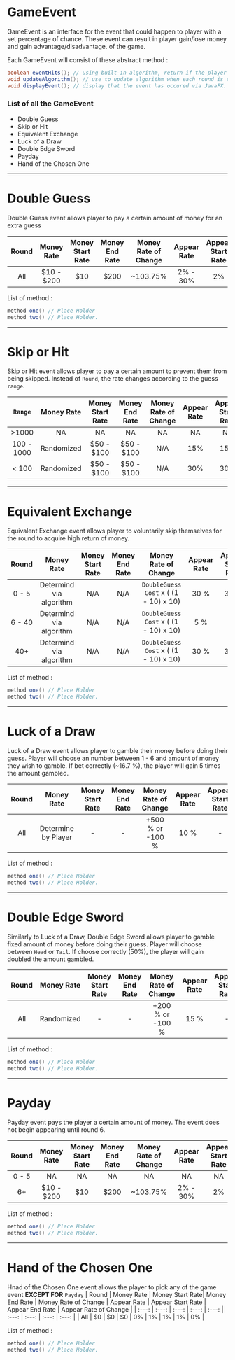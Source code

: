 # GameEvent

GameEvent is an interface for the event that could happen to player with a set percentage of chance. These event can result in player gain/lose money and gain advantage/disadvantage. of the game.

Each GameEvent will consist of these abstract method :

```java
boolean eventHits(); // using built-in algorithm, return if the player get the event.
void updateAlgorithm(); // use to update algorithm when each round is complete.
void displayEvent(); // display that the event has occured via JavaFX.
  ```

### List of all the GameEvent

  - Double Guess
  - Skip or Hit
  - Equivalent Exchange
  - Luck of a Draw
  - Double Edge Sword
  - Payday
  - Hand of the Chosen One
___

# Double Guess

Double Guess event allows player to pay a certain amount of money for an extra guess

| Round | Money Rate | Money Start Rate| Money End Rate | Money Rate of Change | Appear Rate | Appear Start Rate | Appear End Rate  | Appear Rate of Change |
| :---: | :---: | :---: | :---: | :---: | :---: | :---: | :---: | :---: |
| All | $10 - $200 | $10 | $200 | ~103.75% | 2% - 30% | 2% | 30% | 150% |

List of method :
```java
method one() // Place Holder
method two() // Place Holder.
```
___

# Skip or Hit

Skip or Hit event allows player to pay a certain amount to prevent them from being skipped. Instead of `Round`, the rate changes according to the guess `range`.

| `Range` | Money Rate | Money Start Rate| Money End Rate | Money Rate of Change | Appear Rate | Appear Start Rate | Appear End Rate  | Appear Rate of Change |
| :---: | :---: | :---: | :---: | :---: | :---: | :---: | :---: | :---: |
| >1000 | NA | NA | NA | NA | NA | NA | NA | NA |
| 100 - 1000 | Randomized | $50 - $100 | $50 - $100 | N/A | 15% | 15% | 15% | 0% |
| < 100 | Randomized | $50 - $100 | $50 - $100 | N/A | 30% | 30% | 30% | 0% |
___

# Equivalent Exchange

Equivalent Exchange event allows player to voluntarily skip themselves for the round to acquire high return of money.

| Round | Money Rate | Money Start Rate| Money End Rate | Money Rate of Change | Appear Rate | Appear Start Rate | Appear End Rate  | Appear Rate of Change |
| :---: | :---: | :---: | :---: | :---: | :---: | :---: | :---: | :---: |
| 0 - 5 | Determind via algorithm | N/A | N/A | `DoubleGuess Cost` x ( (1 - 10) x 10) | 30 % | 30 % | 30 % | 0 % |
| 6 - 40 | Determind via algorithm | N/A | N/A | `DoubleGuess Cost` x ( (1 - 10) x 10) | 5 % | - | - | 0 % |
| 40+ | Determind via algorithm | N/A | N/A | `DoubleGuess Cost` x ( (1 - 10) x 10) | 30 % | 30 % | 30 % | 0 % |

List of method :
```java
method one() // Place Holder
method two() // Place Holder.
```
___

# Luck of a Draw

Luck of a Draw event allows player to gamble their money before doing their guess. Player will choose an number between 1 - 6 and amount of money they wish to gamble. If bet correctly (~16.7 %), the player will gain 5 times the amount gambled.

| Round | Money Rate | Money Start Rate| Money End Rate | Money Rate of Change | Appear Rate | Appear Start Rate | Appear End Rate  | Appear Rate of Change |
| :---: | :---: | :---: | :---: | :---: | :---: | :---: | :---: | :---: |
| All | Determine by Player | - | - | +500 % or -100 % | 10 % | - | - | 0 % |

List of method :
```java
method one() // Place Holder
method two() // Place Holder.
```
___

# Double Edge Sword

Similarly to Luck of a Draw, Double Edge Sword allows player to gamble fixed amount of money before doing their guess. Player will choose between `Head` or `Tail`. If choose correctly (50%), the player will gain doubled the amount gambled.

| Round | Money Rate | Money Start Rate| Money End Rate | Money Rate of Change | Appear Rate | Appear Start Rate | Appear End Rate  | Appear Rate of Change |
| :---: | :---: | :---: | :---: | :---: | :---: | :---: | :---: | :---: |
| All | Randomized | - | - | +200 % or -100 % | 15 % | - | - | 0 % |

List of method :
```java
method one() // Place Holder
method two() // Place Holder.
```
___

# Payday

Payday event pays the player a certain amount of money. The event does not begin appearing until round 6.

| Round | Money Rate | Money Start Rate| Money End Rate | Money Rate of Change | Appear Rate | Appear Start Rate | Appear End Rate  | Appear Rate of Change |
| :---: | :---: | :---: | :---: | :---: | :---: | :---: | :---: | :---: |
| 0 - 5 | NA | NA | NA | NA | NA | NA | NA | NA |
| 6+ | $10 - $200 | $10 | $200 | ~103.75% | 2% - 30% | 2% | 30% | 150% |

List of method :
```java
method one() // Place Holder
method two() // Place Holder.
```
___

# Hand of the Chosen One
Hnad of the Chosen One event allows the player to pick any of the game event **EXCEPT FOR** `Payday`
| Round | Money Rate | Money Start Rate| Money End Rate | Money Rate of Change | Appear Rate | Appear Start Rate | Appear End Rate  | Appear Rate of Change |
| :---: | :---: | :---: | :---: | :---: | :---: | :---: | :---: | :---: |
| All | $0 | $0 | $0 | 0% | 1% | 1% | 1% | 0% |

List of method :
```java
method one() // Place Holder
method two() // Place Holder.
```
